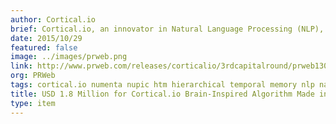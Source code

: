 ```yaml
---
author: Cortical.io
brief: Cortical.io, an innovator in Natural Language Processing (NLP), announces its next venture capital round. In this third round, Cortical.io opens its capital to a new investor from the US, a fund affiliated with Open Field Capital
date: 2015/10/29
featured: false
image: ../images/prweb.png
link: http://www.prweb.com/releases/corticalio/3rdcapitalround/prweb13038027.htm
org: PRWeb
tags: cortical.io numenta nupic htm hierarchical temporal memory nlp natural language processing machine intelligence
title: USD 1.8 Million for Cortical.io Brain-Inspired Algorithm Made in Austria
type: item
---
```

